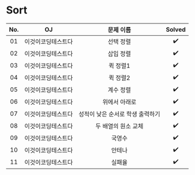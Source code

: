 # Sort


|          No.          |        OJ        |        문제 이름         |        Solved         |
| :-----: |  :--------: |:---------------------: | :-----: |
| 01 | 이것이코딩테스트다 | 선택 정렬 | ✔️ |
| 02 | 이것이코딩테스트다 | 삽입 정렬 | ✔️ |
| 03 | 이것이코딩테스트다 | 퀵 정렬1 | ✔️ |
| 04 | 이것이코딩테스트다 | 퀵 정렬2 | ✔️ |
| 05 | 이것이코딩테스트다 | 계수 정렬 | ✔️ |
| 06 | 이것이코딩테스트다 | 위에서 아래로 | ✔️ |
| 07 | 이것이코딩테스트다 | 성적이 낮은 순서로 학생 출력하기 | ✔️ |
| 08 | 이것이코딩테스트다 | 두 배열의 원소 교체 | ✔️ |
| 09 | 이것이코딩테스트다 | 국영수 | ✔️ |
| 10 | 이것이코딩테스트다 | 안테나 | ✔️ |
| 11 | 이것이코딩테스트다 | 실패율 | ✔️ |